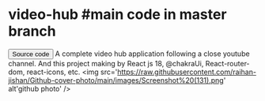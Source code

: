 # video-hub #main code in master branch
 <button>Source code</button>
A complete video hub application following a close youtube channel. And this project making by React js 18, @chakraUi, React-router-dom, react-icons, etc. 
<img src='https://raw.githubusercontent.com/raihan-jishan/Github-cover-photo/main/images/Screenshot%20(131).png' alt'github photo' /> 

